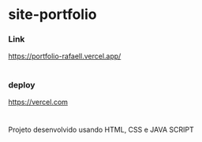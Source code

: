 # site-portfolio   


### Link
https://portfolio-rafaell.vercel.app/

#
### deploy

https://vercel.com

#

Projeto desenvolvido usando HTML, CSS e JAVA SCRIPT